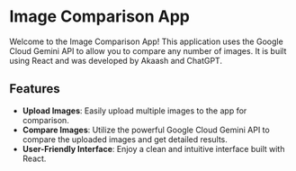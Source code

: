 # Image Comparison App

Welcome to the Image Comparison App! This application uses the Google Cloud Gemini API to allow you to compare any number of images. It is built using React and was developed by Akaash and ChatGPT.

## Features

- **Upload Images**: Easily upload multiple images to the app for comparison.
- **Compare Images**: Utilize the powerful Google Cloud Gemini API to compare the uploaded images and get detailed results.
- **User-Friendly Interface**: Enjoy a clean and intuitive interface built with React.
